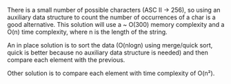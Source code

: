 There is a small number of possible characters (ASC II -> 256), so using an auxiliary data structure to count the number
of occurrences of a char is a good alternative.
This solution will use a ~ O(300) memory complexity and a O(n) time complexity, where n is the length of the string.

An in place solution is to sort the data (O(nlogn) using merge/quick sort, quick is better because no auxiliary data
structure is needed) and then compare each element with the previous.

Other solution is to compare each element with time complexity of O(n²).
